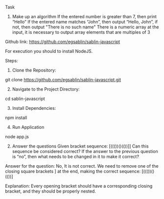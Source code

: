 Task

1) Make up an algorithm
If the entered number is greater than 7, then print “Hello”
If the entered name matches “John”, then output “Hello, John”, if not, then output "There is no such name"
There is a numeric array at the input, it is necessary to output array elements that are multiples of 3

Github link: https://github.com/egsablin/sablin-javascript

For execution you should to install NodeJS.

Steps:

1. Clone the Repository:

git clone https://github.com/egsablin/sablin-javascript.git

2. Navigate to the Project Directory:

cd sablin-javascript

3. Install Dependencies:

npm install

4. Run Application

node app.js


2) Answer the questions
Given bracket sequence: [((())()(())]]
Can this sequence be considered correct?
If the answer to the previous question is “no”, then what needs to be changed in it to make it correct?

Answer for the question: No, It is not correct. We need to remove one of the closing square brackets ] at the end, making the correct sequence: [((())()(())]

Explanation: Every opening bracket should have a corresponding closing bracket, and they should be properly nested.